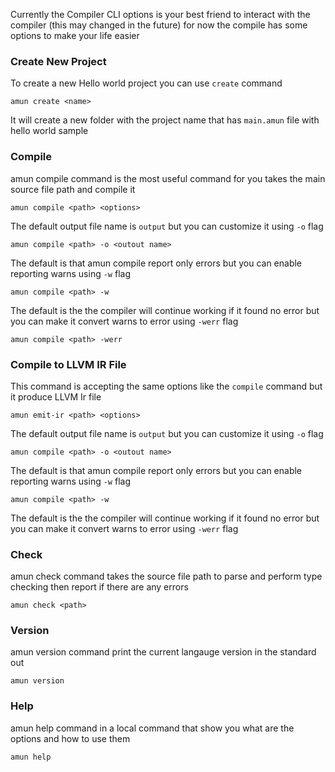 Currently the Compiler CLI options is your best friend to interact with the compiler (this may changed in the future)
for now the compile has some options to make your life easier

### Create New Project
To create a new Hello world project you can use `create` command

```
amun create <name>
```

It will create a new folder with the project name that has `main.amun` file with hello world sample

### Compile

amun compile command is the most useful command for you takes the main source file path and compile it

```
amun compile <path> <options>
```

The default output file name is `output` but you can customize it using `-o` flag

```
amun compile <path> -o <outout name>
```

The default is that amun compile report only errors but you can enable reporting warns using `-w` flag

```
amun compile <path> -w
```

The default is the the compiler will continue working if it found no error but you can make it convert warns to error using `-werr` flag

```
amun compile <path> -werr
```

### Compile to LLVM IR File

This command is accepting the same options like the `compile` command but it produce LLVM Ir file

```
amun emit-ir <path> <options>
```

The default output file name is `output` but you can customize it using `-o` flag

```
amun compile <path> -o <outout name>
```

The default is that amun compile report only errors but you can enable reporting warns using `-w` flag

```
amun compile <path> -w
```

The default is the the compiler will continue working if it found no error but you can make it convert warns to error using `-werr` flag

### Check

amun check command takes the source file path to parse and perform type checking then report if there are any errors

```
amun check <path>
```

### Version

amun version command print the current langauge version in the standard out

```
amun version
```

### Help

amun help command in a local command that show you what are the options and how to use them

```
amun help
```